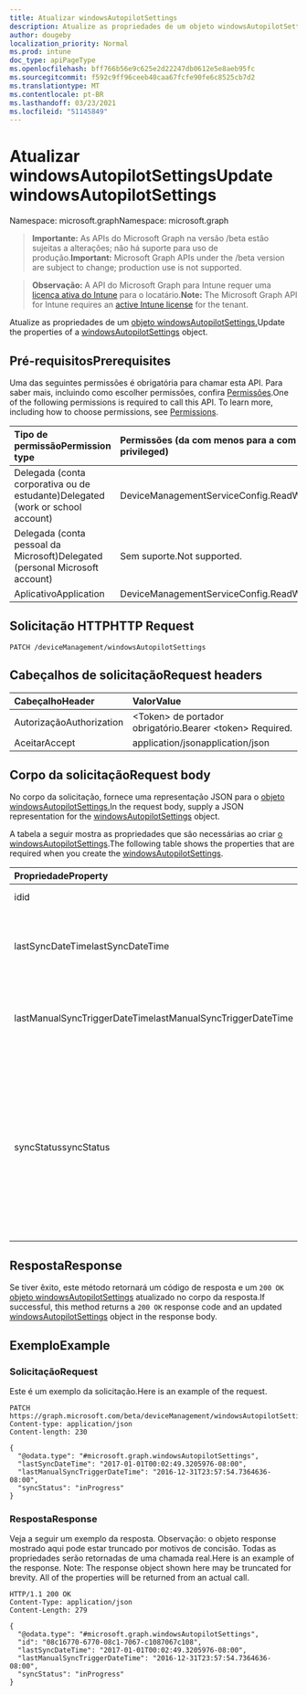 ```yaml
---
title: Atualizar windowsAutopilotSettings
description: Atualize as propriedades de um objeto windowsAutopilotSettings.
author: dougeby
localization_priority: Normal
ms.prod: intune
doc_type: apiPageType
ms.openlocfilehash: bff766b56e9c625e2d22247db0612e5e8aeb95fc
ms.sourcegitcommit: f592c9ff96ceeb40caa67fcfe90fe6c8525cb7d2
ms.translationtype: MT
ms.contentlocale: pt-BR
ms.lasthandoff: 03/23/2021
ms.locfileid: "51145849"
---
```

# <a name="update-windowsautopilotsettings"></a><span data-ttu-id="dccf8-103">Atualizar windowsAutopilotSettings</span><span class="sxs-lookup"><span data-stu-id="dccf8-103">Update windowsAutopilotSettings</span></span>

<span data-ttu-id="dccf8-104">Namespace: microsoft.graph</span><span class="sxs-lookup"><span data-stu-id="dccf8-104">Namespace: microsoft.graph</span></span>

> <span data-ttu-id="dccf8-105">**Importante:** As APIs do Microsoft Graph na versão /beta estão sujeitas a alterações; não há suporte para uso de produção.</span><span class="sxs-lookup"><span data-stu-id="dccf8-105">**Important:** Microsoft Graph APIs under the /beta version are subject to change; production use is not supported.</span></span>

> <span data-ttu-id="dccf8-106">**Observação:** A API do Microsoft Graph para Intune requer uma [licença ativa do Intune](https://go.microsoft.com/fwlink/?linkid=839381) para o locatário.</span><span class="sxs-lookup"><span data-stu-id="dccf8-106">**Note:** The Microsoft Graph API for Intune requires an [active Intune license](https://go.microsoft.com/fwlink/?linkid=839381) for the tenant.</span></span>

<span data-ttu-id="dccf8-107">Atualize as propriedades de um [objeto windowsAutopilotSettings.](../resources/intune-enrollment-windowsautopilotsettings.md)</span><span class="sxs-lookup"><span data-stu-id="dccf8-107">Update the properties of a [windowsAutopilotSettings](../resources/intune-enrollment-windowsautopilotsettings.md) object.</span></span>

## <a name="prerequisites"></a><span data-ttu-id="dccf8-108">Pré-requisitos</span><span class="sxs-lookup"><span data-stu-id="dccf8-108">Prerequisites</span></span>
<span data-ttu-id="dccf8-p101">Uma das seguintes permissões é obrigatória para chamar esta API. Para saber mais, incluindo como escolher permissões, confira [Permissões](/graph/permissions-reference).</span><span class="sxs-lookup"><span data-stu-id="dccf8-p101">One of the following permissions is required to call this API. To learn more, including how to choose permissions, see [Permissions](/graph/permissions-reference).</span></span>

|<span data-ttu-id="dccf8-111">Tipo de permissão</span><span class="sxs-lookup"><span data-stu-id="dccf8-111">Permission type</span></span>|<span data-ttu-id="dccf8-112">Permissões (da com menos para a com mais privilégios)</span><span class="sxs-lookup"><span data-stu-id="dccf8-112">Permissions (from least to most privileged)</span></span>|
|:---|:---|
|<span data-ttu-id="dccf8-113">Delegada (conta corporativa ou de estudante)</span><span class="sxs-lookup"><span data-stu-id="dccf8-113">Delegated (work or school account)</span></span>|<span data-ttu-id="dccf8-114">DeviceManagementServiceConfig.ReadWrite.All</span><span class="sxs-lookup"><span data-stu-id="dccf8-114">DeviceManagementServiceConfig.ReadWrite.All</span></span>|
|<span data-ttu-id="dccf8-115">Delegada (conta pessoal da Microsoft)</span><span class="sxs-lookup"><span data-stu-id="dccf8-115">Delegated (personal Microsoft account)</span></span>|<span data-ttu-id="dccf8-116">Sem suporte.</span><span class="sxs-lookup"><span data-stu-id="dccf8-116">Not supported.</span></span>|
|<span data-ttu-id="dccf8-117">Aplicativo</span><span class="sxs-lookup"><span data-stu-id="dccf8-117">Application</span></span>|<span data-ttu-id="dccf8-118">DeviceManagementServiceConfig.ReadWrite.All</span><span class="sxs-lookup"><span data-stu-id="dccf8-118">DeviceManagementServiceConfig.ReadWrite.All</span></span>|

## <a name="http-request"></a><span data-ttu-id="dccf8-119">Solicitação HTTP</span><span class="sxs-lookup"><span data-stu-id="dccf8-119">HTTP Request</span></span>
<!-- {
  "blockType": "ignored"
}
-->
``` http
PATCH /deviceManagement/windowsAutopilotSettings
```

## <a name="request-headers"></a><span data-ttu-id="dccf8-120">Cabeçalhos de solicitação</span><span class="sxs-lookup"><span data-stu-id="dccf8-120">Request headers</span></span>
|<span data-ttu-id="dccf8-121">Cabeçalho</span><span class="sxs-lookup"><span data-stu-id="dccf8-121">Header</span></span>|<span data-ttu-id="dccf8-122">Valor</span><span class="sxs-lookup"><span data-stu-id="dccf8-122">Value</span></span>|
|:---|:---|
|<span data-ttu-id="dccf8-123">Autorização</span><span class="sxs-lookup"><span data-stu-id="dccf8-123">Authorization</span></span>|<span data-ttu-id="dccf8-124">&lt;Token&gt; de portador obrigatório.</span><span class="sxs-lookup"><span data-stu-id="dccf8-124">Bearer &lt;token&gt; Required.</span></span>|
|<span data-ttu-id="dccf8-125">Aceitar</span><span class="sxs-lookup"><span data-stu-id="dccf8-125">Accept</span></span>|<span data-ttu-id="dccf8-126">application/json</span><span class="sxs-lookup"><span data-stu-id="dccf8-126">application/json</span></span>|

## <a name="request-body"></a><span data-ttu-id="dccf8-127">Corpo da solicitação</span><span class="sxs-lookup"><span data-stu-id="dccf8-127">Request body</span></span>
<span data-ttu-id="dccf8-128">No corpo da solicitação, fornece uma representação JSON para o [objeto windowsAutopilotSettings.](../resources/intune-enrollment-windowsautopilotsettings.md)</span><span class="sxs-lookup"><span data-stu-id="dccf8-128">In the request body, supply a JSON representation for the [windowsAutopilotSettings](../resources/intune-enrollment-windowsautopilotsettings.md) object.</span></span>

<span data-ttu-id="dccf8-129">A tabela a seguir mostra as propriedades que são necessárias ao criar [o windowsAutopilotSettings](../resources/intune-enrollment-windowsautopilotsettings.md).</span><span class="sxs-lookup"><span data-stu-id="dccf8-129">The following table shows the properties that are required when you create the [windowsAutopilotSettings](../resources/intune-enrollment-windowsautopilotsettings.md).</span></span>

|<span data-ttu-id="dccf8-130">Propriedade</span><span class="sxs-lookup"><span data-stu-id="dccf8-130">Property</span></span>|<span data-ttu-id="dccf8-131">Tipo</span><span class="sxs-lookup"><span data-stu-id="dccf8-131">Type</span></span>|<span data-ttu-id="dccf8-132">Descrição</span><span class="sxs-lookup"><span data-stu-id="dccf8-132">Description</span></span>|
|:---|:---|:---|
|<span data-ttu-id="dccf8-133">id</span><span class="sxs-lookup"><span data-stu-id="dccf8-133">id</span></span>|<span data-ttu-id="dccf8-134">Cadeia de caracteres</span><span class="sxs-lookup"><span data-stu-id="dccf8-134">String</span></span>|<span data-ttu-id="dccf8-135">O GUID do objeto.</span><span class="sxs-lookup"><span data-stu-id="dccf8-135">The GUID for the object</span></span>|
|<span data-ttu-id="dccf8-136">lastSyncDateTime</span><span class="sxs-lookup"><span data-stu-id="dccf8-136">lastSyncDateTime</span></span>|<span data-ttu-id="dccf8-137">DateTimeOffset</span><span class="sxs-lookup"><span data-stu-id="dccf8-137">DateTimeOffset</span></span>|<span data-ttu-id="dccf8-138">Última data de sincronização de dados com o serviço DDS.</span><span class="sxs-lookup"><span data-stu-id="dccf8-138">Last data sync date time with DDS service.</span></span>|
|<span data-ttu-id="dccf8-139">lastManualSyncTriggerDateTime</span><span class="sxs-lookup"><span data-stu-id="dccf8-139">lastManualSyncTriggerDateTime</span></span>|<span data-ttu-id="dccf8-140">DateTimeOffset</span><span class="sxs-lookup"><span data-stu-id="dccf8-140">DateTimeOffset</span></span>|<span data-ttu-id="dccf8-141">Última data de sincronização de dados com o serviço DDS.</span><span class="sxs-lookup"><span data-stu-id="dccf8-141">Last data sync date time with DDS service.</span></span>|
|<span data-ttu-id="dccf8-142">syncStatus</span><span class="sxs-lookup"><span data-stu-id="dccf8-142">syncStatus</span></span>|[<span data-ttu-id="dccf8-143">windowsAutopilotSyncStatus</span><span class="sxs-lookup"><span data-stu-id="dccf8-143">windowsAutopilotSyncStatus</span></span>](../resources/intune-enrollment-windowsautopilotsyncstatus.md)|<span data-ttu-id="dccf8-144">Indica o status da sincronização com o serviço de sincronização de dados de dispositivo (DDS).</span><span class="sxs-lookup"><span data-stu-id="dccf8-144">Indicates the status of sync with Device data sync (DDS) service.</span></span> <span data-ttu-id="dccf8-145">Os valores possíveis são: `unknown`, `inProgress`, `completed`, `failed`.</span><span class="sxs-lookup"><span data-stu-id="dccf8-145">Possible values are: `unknown`, `inProgress`, `completed`, `failed`.</span></span>|



## <a name="response"></a><span data-ttu-id="dccf8-146">Resposta</span><span class="sxs-lookup"><span data-stu-id="dccf8-146">Response</span></span>
<span data-ttu-id="dccf8-147">Se tiver êxito, este método retornará um código de resposta e um `200 OK` [objeto windowsAutopilotSettings](../resources/intune-enrollment-windowsautopilotsettings.md) atualizado no corpo da resposta.</span><span class="sxs-lookup"><span data-stu-id="dccf8-147">If successful, this method returns a `200 OK` response code and an updated [windowsAutopilotSettings](../resources/intune-enrollment-windowsautopilotsettings.md) object in the response body.</span></span>

## <a name="example"></a><span data-ttu-id="dccf8-148">Exemplo</span><span class="sxs-lookup"><span data-stu-id="dccf8-148">Example</span></span>

### <a name="request"></a><span data-ttu-id="dccf8-149">Solicitação</span><span class="sxs-lookup"><span data-stu-id="dccf8-149">Request</span></span>
<span data-ttu-id="dccf8-150">Este é um exemplo da solicitação.</span><span class="sxs-lookup"><span data-stu-id="dccf8-150">Here is an example of the request.</span></span>
``` http
PATCH https://graph.microsoft.com/beta/deviceManagement/windowsAutopilotSettings
Content-type: application/json
Content-length: 230

{
  "@odata.type": "#microsoft.graph.windowsAutopilotSettings",
  "lastSyncDateTime": "2017-01-01T00:02:49.3205976-08:00",
  "lastManualSyncTriggerDateTime": "2016-12-31T23:57:54.7364636-08:00",
  "syncStatus": "inProgress"
}
```

### <a name="response"></a><span data-ttu-id="dccf8-151">Resposta</span><span class="sxs-lookup"><span data-stu-id="dccf8-151">Response</span></span>
<span data-ttu-id="dccf8-p103">Veja a seguir um exemplo da resposta. Observação: o objeto response mostrado aqui pode estar truncado por motivos de concisão. Todas as propriedades serão retornadas de uma chamada real.</span><span class="sxs-lookup"><span data-stu-id="dccf8-p103">Here is an example of the response. Note: The response object shown here may be truncated for brevity. All of the properties will be returned from an actual call.</span></span>
``` http
HTTP/1.1 200 OK
Content-Type: application/json
Content-Length: 279

{
  "@odata.type": "#microsoft.graph.windowsAutopilotSettings",
  "id": "08c16770-6770-08c1-7067-c1087067c108",
  "lastSyncDateTime": "2017-01-01T00:02:49.3205976-08:00",
  "lastManualSyncTriggerDateTime": "2016-12-31T23:57:54.7364636-08:00",
  "syncStatus": "inProgress"
}
```




